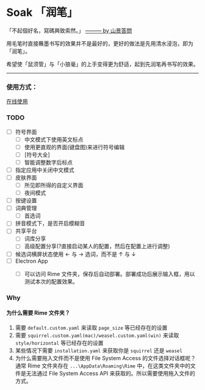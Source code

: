 # Soak 「润笔」

「不起個好名，寫碼興致索然。」 [——— by 山景答問](https://rime.im/blog/2016/04/14/qna-in-mtvu/)

用毛笔时直接蘸墨书写的效果并不是最好的，更好的做法是先用清水浸泡，即为「润笔」。

希望使「鼠须管」与「小狼毫」的上手变得更为舒适，起到先润笔再书写的效果。

--- 

### 使用方式：

 [在线使用](https://pdog18.github.io/rime-soak/)



### TODO
- [ ] 符号界面
  - [ ] 中文模式下使用英文标点
  - [ ] 使用更直观的界面(键盘图)来进行符号编辑
  - [ ]  [符号大全] 
  - [ ] 智能调整数字后标点
- [ ] 指定应用中关闭中文模式
- [ ] 皮肤界面
  - [ ] 所见即所得的自定义界面
  - [ ] 夜间模式
- [ ] 按键设置
- [ ] 词典管理
  - [ ] 首选词
- [ ] 拼音模式下，是否开启模糊音
- [ ] 共享平台
  - [ ] 词库分享
  - [ ] 高级配置分享(?直接启动某人的配置，然后在配置上进行调整)
- [ ] 候选词横屏状态使用 ← 与 → 选词，而不是  ↑ 与 ↓
- [ ] Electron App 
  - [ ] 可以访问 Rime 文件夹，保存后自动部署。部署成功后展示输入框，用以测试本次的配置效果。
  


### Why
#### 为什么需要 Rime 文件夹？
1. 需要 `default.custom.yaml` 来读取 `page_size` 等已经存在的设置
2. 需要 `squirrel.custom.yaml(mac)/weasel.custom.yaml(win)` 来读取 `style/horizontal` 等已经存在的设置
3. 某些情况下需要 `installation.yaml` 来获取你是 `squirrel` 还是 `weasel`
4. 为什么需要拖入文件而不是使用 File System Access 的文件选择对话框呢？通常 Rime 文件夹存在 `...\AppData\Roaming\Rime` 中，在这类文件夹中的文件是无法通过 File System Access API 来获取的。所以需要使用拖入文件的方式。
